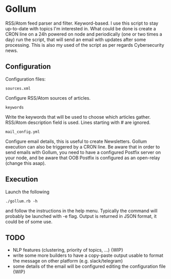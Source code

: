 # Gollum

RSS/Atom feed parser and filter. Keyword-based. I use this script to stay up-to-date with topics I'm interested in.
What could be done is create a CRON line on a 24h powered on node and periodically (one or two times a day) run the script, that will send an email with updates after some processing. This is also my used of the script as per regards Cybersecurity news.

## Configuration

Configuration files:
```
sources.xml
```
Configure RSS/Atom sources of articles.
```
keywords
```
Write the keywords that will be used to choose which articles gather. RSS/Atom description field is used.
Lines starting with # are ignored.
```
mail_config.yml
```
Configure email details, this is useful to create Newsletters. Gollum execution can also be triggered by a CRON line.
Be aware that in order to send emails with Gollum, you need to have a configured Postfix server on your node, and be aware that OOB Postfix is configured as an open-relay (change this asap).

## Execution

Launch the following
```
./gollum.rb -h
```
and follow the instructions in the help menu. Typically the command will probably be launched with -e flag.
Output is returned in JSON format, it could be of some use.

## TODO
- NLP features (clustering, priority of topics, ...) {WIP}
- write some more builders to have a copy-paste output usable to format the message on other platform (e.g. slack/telegram)
- some details of the email will be configured editing the configuration file {WIP}